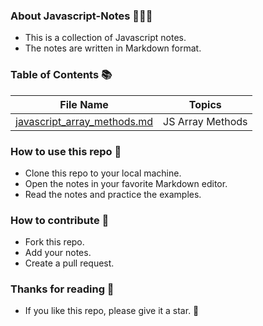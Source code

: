 ### About Javascript-Notes 🚀👩‍🚀

- This is a collection of Javascript notes.
- The notes are written in Markdown format.

### Table of Contents 📚

| File Name                                                                                                                                 | Topics           |
| ----------------------------------------------------------------------------------------------------------------------------------------- | ---------------- |
| [javascript_array_methods.md](https://github.com/burakboduroglu/Programming-Notes/blob/main/Javascript-Notes/javascript_array_methods.md) | JS Array Methods |

### How to use this repo 🤔

- Clone this repo to your local machine.
- Open the notes in your favorite Markdown editor.
- Read the notes and practice the examples.

### How to contribute 🤝

- Fork this repo.
- Add your notes.
- Create a pull request.

### Thanks for reading 🙏

- If you like this repo, please give it a star. 🌟
